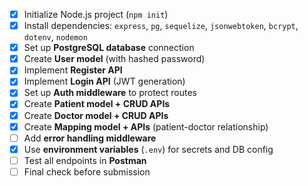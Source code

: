 - [x] Initialize Node.js project (`npm init`)
- [x] Install dependencies: `express`, `pg`, `sequelize`, `jsonwebtoken`, `bcrypt`, `dotenv`, `nodemon`
- [x] Set up **PostgreSQL database** connection
- [x] Create **User model** (with hashed password)
- [x] Implement **Register API**
- [x] Implement **Login API** (JWT generation)
- [x] Set up **Auth middleware** to protect routes
- [x] Create **Patient model + CRUD APIs**
- [x] Create **Doctor model + CRUD APIs**
- [x] Create **Mapping model + APIs** (patient-doctor relationship)
- [ ] Add **error handling middleware**
- [x] Use **environment variables** (`.env`) for secrets and DB config
- [ ] Test all endpoints in **Postman**
- [ ] Final check before submission
